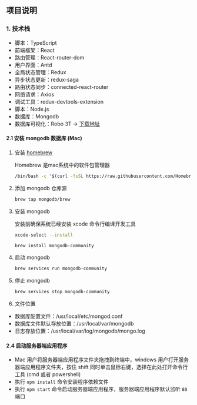 ## 项目说明

### 1. 技术栈

- 脚本：TypeScript
- 前端框架：React
- 路由管理：React-router-dom
- 用户界面：Antd
- 全局状态管理：Redux
- 异步状态更新：redux-saga
- 路由状态同步：connected-react-router
- 网络请求：Axios
- 调试工具：redux-devtools-extension
- 脚本：Node.js
- 数据库：Mongodb
- 数据库可视化：Robo 3T -> [下载地址](https://robomongo.org/download)

#### 2.1 安装 mongodb 数据库 (Mac)

1. 安装 [homebrew](https://brew.sh/index_zh-cn)

   Homebrew 是mac系统中的软件包管理器

   ```bash
   /bin/bash -c "$(curl -fsSL https://raw.githubusercontent.com/Homebrew/install/master/install.sh)"
   ```

2. 添加 mongodb 仓库源

   ```bash
   brew tap mongodb/brew
   ```

3. 安装 mongodb

   安装前确保系统已经安装 xcode 命令行编译开发工具

   ```bash
   xcode-select --install 
   ```

   ```bash
   brew install mongodb-community
   ```

4. 启动 mongodb

   ```bash
   brew services run mongodb-community
   ```

5. 停止 mongodb

   ```bash
   brew services stop mongodb-community
   ```

6. 文件位置

  - 数据库配置文件：/usr/local/etc/mongod.conf
  - 数据库文件默认存放位置：/usr/local/var/mongodb
  - 日志存放位置：/usr/local/var/log/mongodb/mongo.log

#### 2.4 启动服务器端应用程序

- Mac 用户将服务器端应用程序文件夹拖拽到终端中，windows 用户打开服务器端应用程序文件夹，按住 shift 同时单击鼠标右键，选择在此处打开命令行工具 (cmd 或者 powershell)
- 执行 `npm install` 命令安装程序依赖文件
- 执行 `npm start` 命令启动服务器端应用程序，服务器端应用程序默认监听 `80` 端口